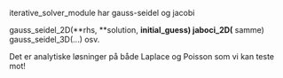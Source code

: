 iterative_solver_module har gauss-seidel og jacobi

gauss_seidel_2D(**rhs, **solution, **initial_guess)
jaboci_2D(** samme)
gauss_seidel_3D(...)
osv.

Det er analytiske løsninger på både Laplace og Poisson som vi kan teste mot!